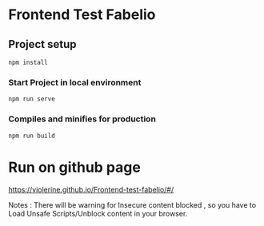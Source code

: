 # Frontend Test Fabelio

## Project setup
```
npm install
```

### Start Project in local environment
```
npm run serve
```

### Compiles and minifies for production
```
npm run build
```

# Run on github page 
https://violerine.github.io/Frontend-test-fabelio/#/

Notes : 
There will be warning for Insecure content blocked , so you have to Load Unsafe Scripts/Unblock content in your browser.
